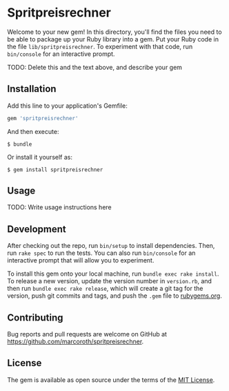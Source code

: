 # Spritpreisrechner

Welcome to your new gem! In this directory, you'll find the files you need to be able to package up your Ruby library into a gem. Put your Ruby code in the file `lib/spritpreisrechner`. To experiment with that code, run `bin/console` for an interactive prompt.

TODO: Delete this and the text above, and describe your gem

## Installation

Add this line to your application's Gemfile:

```ruby
gem 'spritpreisrechner'
```

And then execute:

    $ bundle

Or install it yourself as:

    $ gem install spritpreisrechner

## Usage

TODO: Write usage instructions here

## Development

After checking out the repo, run `bin/setup` to install dependencies. Then, run `rake spec` to run the tests. You can also run `bin/console` for an interactive prompt that will allow you to experiment.

To install this gem onto your local machine, run `bundle exec rake install`. To release a new version, update the version number in `version.rb`, and then run `bundle exec rake release`, which will create a git tag for the version, push git commits and tags, and push the `.gem` file to [rubygems.org](https://rubygems.org).

## Contributing

Bug reports and pull requests are welcome on GitHub at https://github.com/marcoroth/spritpreisrechner.

## License

The gem is available as open source under the terms of the [MIT License](https://opensource.org/licenses/MIT).
